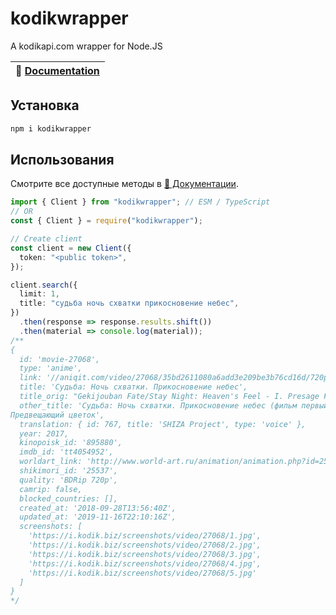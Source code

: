 # kodikwrapper
A kodikapi.com wrapper for Node.JS

| 📖 [Documentation](https://typedanimetools.github.io/kodikwrapper/index.html) |
| ------------------------------------------------------------------------- |

## Установка
```bash
npm i kodikwrapper
```

## Использования
Смотрите все доступные методы в [📖 Документации](https://typedanimetools.github.io/kodikwrapper/index.html).
```typescript
import { Client } from "kodikwrapper"; // ESM / TypeScript
// OR
const { Client } = require("kodikwrapper");

// Create client 
const client = new Client({
  token: "<public token>",
});

client.search({
  limit: 1,
  title: "судьба ночь схватки прикосновение небес",
})
  .then(response => response.results.shift())
  .then(material => console.log(material));
/**
{
  id: 'movie-27068',
  type: 'anime',
  link: '//aniqit.com/video/27068/35bd2611080a6add3e209be3b76cd16d/720p',
  title: 'Судьба: Ночь схватки. Прикосновение небес',
  title_orig: "Gekijouban Fate/Stay Night: Heaven's Feel - I. Presage Flower",
  other_title: 'Судьба: Ночь схватки. Прикосновение небес (фильм первый) / Судьба. Ночь схватки - Прикосновение небес. 
Предвещающий цветок',
  translation: { id: 767, title: 'SHIZA Project', type: 'voice' },
  year: 2017,
  kinopoisk_id: '895880',
  imdb_id: 'tt4054952',
  worldart_link: 'http://www.world-art.ru/animation/animation.php?id=2588',
  shikimori_id: '25537',
  quality: 'BDRip 720p',
  camrip: false,
  blocked_countries: [],
  created_at: '2018-09-28T13:56:40Z',
  updated_at: '2019-11-16T22:10:16Z',
  screenshots: [
    'https://i.kodik.biz/screenshots/video/27068/1.jpg',
    'https://i.kodik.biz/screenshots/video/27068/2.jpg',
    'https://i.kodik.biz/screenshots/video/27068/3.jpg',
    'https://i.kodik.biz/screenshots/video/27068/4.jpg',
    'https://i.kodik.biz/screenshots/video/27068/5.jpg'
  ]
}
*/
```

